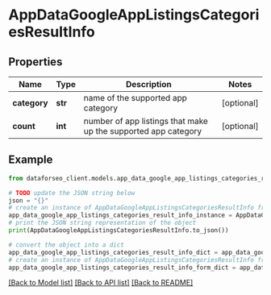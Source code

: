 # AppDataGoogleAppListingsCategoriesResultInfo


## Properties

Name | Type | Description | Notes
------------ | ------------- | ------------- | -------------
**category** | **str** | name of the supported app category | [optional] 
**count** | **int** | number of app listings that make up the supported app category | [optional] 

## Example

```python
from dataforseo_client.models.app_data_google_app_listings_categories_result_info import AppDataGoogleAppListingsCategoriesResultInfo

# TODO update the JSON string below
json = "{}"
# create an instance of AppDataGoogleAppListingsCategoriesResultInfo from a JSON string
app_data_google_app_listings_categories_result_info_instance = AppDataGoogleAppListingsCategoriesResultInfo.from_json(json)
# print the JSON string representation of the object
print(AppDataGoogleAppListingsCategoriesResultInfo.to_json())

# convert the object into a dict
app_data_google_app_listings_categories_result_info_dict = app_data_google_app_listings_categories_result_info_instance.to_dict()
# create an instance of AppDataGoogleAppListingsCategoriesResultInfo from a dict
app_data_google_app_listings_categories_result_info_form_dict = app_data_google_app_listings_categories_result_info.from_dict(app_data_google_app_listings_categories_result_info_dict)
```
[[Back to Model list]](../README.md#documentation-for-models) [[Back to API list]](../README.md#documentation-for-api-endpoints) [[Back to README]](../README.md)


